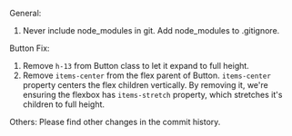 General:

1. Never include node_modules in git. Add node_modules to .gitignore.

Button Fix:

1. Remove `h-13` from Button class to let it expand to full height.
2. Remove `items-center` from the flex parent of Button. `items-center` property centers the flex children vertically. By removing it, we're ensuring the flexbox has `items-stretch` property, which stretches it's children to full height.

Others:
Please find other changes in the commit history.

